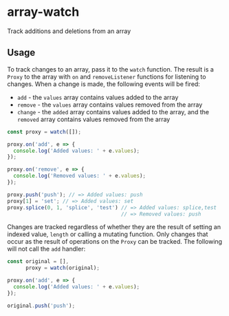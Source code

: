 # array-watch
Track additions and deletions from an array

## Usage

To track changes to an array, pass it to the `watch` function. The result is a `Proxy` to the array with `on` and `removeListener` functions for listening to changes. When a change is made, the following events will be fired:

* `add` - the `values` array contains values added to the array
* `remove` - the `values` array contains values removed from the array
* `change` - the `added` array contains values added to the array, and the `removed` array contains values removed from the array

```js
const proxy = watch([]);

proxy.on('add', e => {
  console.log('Added values: ' + e.values);
});

proxy.on('remove', e => {
  console.log('Removed values: ' + e.values);
});

proxy.push('push'); // => Added values: push
proxy[1] = 'set'; // => Added values: set
proxy.splice(0, 1, 'splice', 'test') // => Added values: splice,test
                                     // => Removed values: push
```

Changes are tracked regardless of whether they are the result of setting an indexed value, `length` or calling a mutating function. Only changes that occur as the result of operations on the `Proxy` can be tracked. The following will not call the `add` handler:

```js
const original = [],
      proxy = watch(original);

proxy.on('add', e => {
  console.log('Added values: ' + e.values);
});

original.push('push');
```
